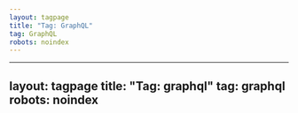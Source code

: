 ```yaml
---
layout: tagpage
title: "Tag: GraphQL"
tag: GraphQL
robots: noindex
---
```

---
layout: tagpage
title: "Tag: graphql"
tag: graphql
robots: noindex
---
